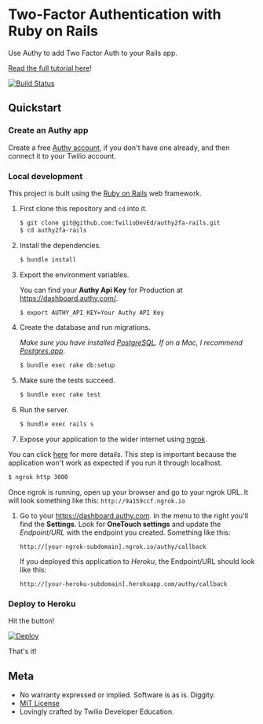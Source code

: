 # Two-Factor Authentication with Ruby on Rails

Use Authy to add Two Factor Auth to your Rails app.

[Read the full tutorial here](https://www.twilio.com/docs/tutorials/walkthrough/two-factor-authentication/ruby/rails)!

[![Build Status](https://travis-ci.org/TwilioDevEd/authy2fa-rails.svg?branch=master)](https://travis-ci.org/TwilioDevEd/authy2fa-rails)

## Quickstart

### Create an Authy app

Create a free [Authy account](https://www.authy.com/developers/), if you don't
have one already, and then connect it to your Twilio account.

### Local development

This project is built using the [Ruby on Rails](http://rubyonrails.org/) web framework.

1. First clone this repository and `cd` into it.

   ```bash
   $ git clone git@github.com:TwilioDevEd/authy2fa-rails.git
   $ cd authy2fa-rails
   ```

1. Install the dependencies.

   ```bash
   $ bundle install
   ```

1. Export the environment variables.

   You can find your **Authy Api Key** for Production at https://dashboard.authy.com/.

   ```bash
   $ export AUTHY_API_KEY=Your Authy API Key
   ```

1. Create the database and run migrations.

   _Make sure you have installed [PostgreSQL](http://www.postgresql.org/). If on
   a Mac, I recommend [Postgres.app](http://postgresapp.com)_.

   ```bash
   $ bundle exec rake db:setup
   ```

1. Make sure the tests succeed.

   ```bash
   $ bundle exec rake test
   ```

1. Run the server.

   ```bash
   $ bundle exec rails s
   ```

1. Expose your application to the wider internet using [ngrok](http://ngrok.com).

  You can click [here](https://www.twilio.com/blog/2015/09/6-awesome-reasons-to-use-ngrok-when-testing-webhooks.html) for more details.
  This step is important because the application won't work as expected if you run it through localhost.

  ```bash
  $ ngrok http 3000
  ```

  Once ngrok is running, open up your browser and go to your ngrok URL. It will
  look something like this: `http://9a159ccf.ngrok.io`

1. Go to your https://dashboard.authy.com. In the menu to the right you'll find the
   **Settings**. Look for **OneTouch settings** and update the _Endpoint/URL_ with
   the endpoint you created. Something like this:

   `http://[your-ngrok-subdomain].ngrok.io/authy/callback`

   If you deployed this application to _Heroku_, the Endpoint/URL should look
   like this:

   `http://[your-heroku-subdomain].herokuapp.com/authy/callback`

### Deploy to Heroku

Hit the button!

[![Deploy](https://www.herokucdn.com/deploy/button.svg)](https://heroku.com/deploy)

That's it!

## Meta

* No warranty expressed or implied. Software is as is. Diggity.
* [MIT License](http://www.opensource.org/licenses/mit-license.html)
* Lovingly crafted by Twilio Developer Education.
